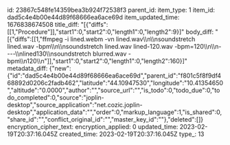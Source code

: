 id: 23867c548fe14359bea3b924f72538f3
parent_id: 
item_type: 1
item_id: dad5c4e4b00e44d89f68666ea6ace69d
item_updated_time: 1676838674508
title_diff: "[{\"diffs\":[[1,\"Procedure\"]],\"start1\":0,\"start2\":0,\"length1\":0,\"length2\":9}]"
body_diff: "[{\"diffs\":[[1,\"ffmpeg -i lined.webm -vn lined.wav\\\n\\\nsoundstretch lined.wav -bpm\\\n\\\nsoundstretch lined.wav lined-120.wav -bpm=120\\\n\\\n----\\\nlined130\\\nsoundstretch blurred.wav -bpm\\\n120\\\n\"]],\"start1\":0,\"start2\":0,\"length1\":0,\"length2\":160}]"
metadata_diff: {"new":{"id":"dad5c4e4b00e44d89f68666ea6ace69d","parent_id":"f801c5f8f9df468892d0206c2fadb462","latitude":"44.10947530","longitude":"10.41354650","altitude":"0.0000","author":"","source_url":"","is_todo":0,"todo_due":0,"todo_completed":0,"source":"joplin-desktop","source_application":"net.cozic.joplin-desktop","application_data":"","order":0,"markup_language":1,"is_shared":0,"share_id":"","conflict_original_id":"","master_key_id":""},"deleted":[]}
encryption_cipher_text: 
encryption_applied: 0
updated_time: 2023-02-19T20:37:16.045Z
created_time: 2023-02-19T20:37:16.045Z
type_: 13